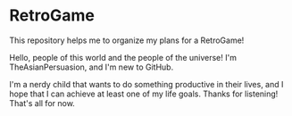 # RetroGame
This repository helps me to organize my plans for a RetroGame! 

Hello, people of this world and the people of the universe! I'm TheAsianPersuasion, and I'm new to GitHub.

I'm a nerdy child that wants to do something productive in their lives, and I hope that I can achieve at
least one of my life goals. Thanks for listening! That's all for now.
